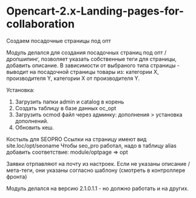 # Opencart-2.x-Landing-pages-for-collaboration
Создаем посадочные страницы под опт

Модуль делался для создания посадочных страниц под опт / дропшипинг, позволяет указать собственные теги для страницы, добавить описание. 
В зависимости от выбраного типа страницы - выводит на посадочной страницы товары из: категории X, производителя Y, категории X от производителя Y.

Установка: 
1. Загрузить папки admin и catalog в корень
2. Создать таблицу в базе данных oc_opt
3. Загрузить ocmod файл через админку: дополнения > установка дополнений.
4. Обновить кеш.

Костыль для SEOPRO
Ссылки на страницу имеют вид site.loc/opt/seoname
Чтобы seo_pro работал, надо в таблицу alias добавить соответствие:
module/optpage  =>  opt

Заявки отрпавляют на почту из настроек. 
Если не указаны описание / мета-теги, они указаны согласно шаблону (смотреть в контроллере фронта)

Модуль делался на версию 2.1.0.1.1 - но должно работать и на других.
